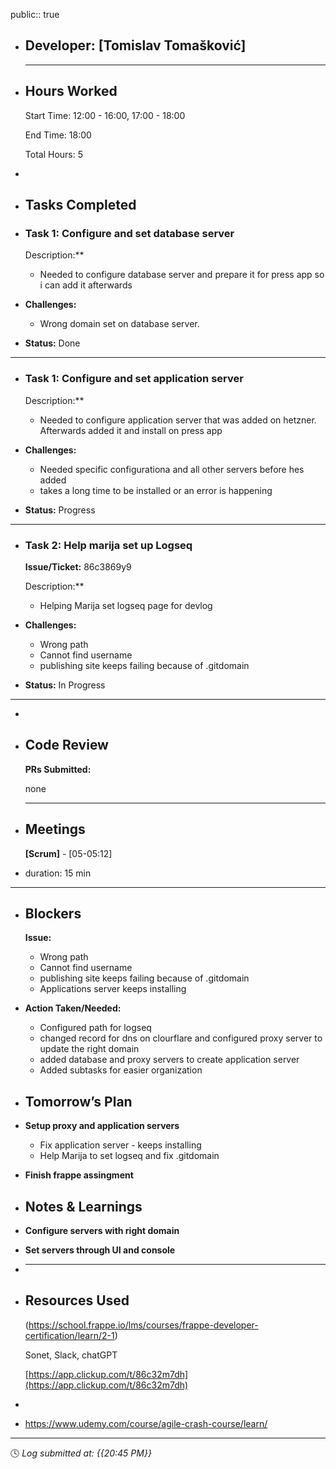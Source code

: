 public:: true

- ## Developer: [Tomislav Tomašković]
  
  ---
- ## Hours Worked
  
  Start Time: 12:00 - 16:00, 17:00 - 18:00 
  
  End Time: 18:00
  
  Total Hours: 5
-
- ## Tasks Completed
- ### Task 1:  Configure and set database server
  
  Description:**
	- Needed to configure database server and prepare it for press app so i can add it afterwards
- **Challenges:**
	- Wrong domain set on database server.
- **Status:**  Done
- ---
- ### Task 1:  Configure and set application server
  
  Description:**
	- Needed to configure application server that was added on hetzner. Afterwards added it and install on press app
- **Challenges:**
	- Needed specific configurationa and all other servers before hes added
	- takes a long time to be installed or an error is happening
- **Status:**  Progress
- ---
- ### Task 2:  Help marija set up Logseq
  
  **Issue/Ticket:** 86c3869y9
  
  Description:**
	- Helping Marija set logseq page for devlog
- **Challenges:**
	- Wrong path
	- Cannot find username
	- publishing site keeps failing because of .gitdomain
- **Status:**  In Progress
- ---
-
- ## Code Review
  
  **PRs Submitted:**
  
  none
  
  ---
- ## Meetings
  
  **[Scrum]** - [05-05:12]
- duration: 15 min
- ---
- ## Blockers
  
  **Issue:**
	- Wrong path
	- Cannot find username
	- publishing site keeps failing because of .gitdomain
	- Applications server keeps installing
- **Action Taken/Needed:**
	- Configured path for logseq
	- changed record for dns on clourflare and configured proxy server to update the right domain
	- added database and proxy servers to create application server
	- Added subtasks for easier organization
- ## Tomorrow’s Plan
- **Setup proxy and application servers**
	- Fix application server - keeps installing
	- Help Marija to set logseq and fix .gitdomain
- **Finish frappe assingment**
- ## Notes & Learnings
- **Configure servers with right domain**
- **Set servers through UI and  console**
- ****
- ## Resources Used
  
  (https://school.frappe.io/lms/courses/frappe-developer-certification/learn/2-1)
  
  Sonet, Slack, chatGPT
  
  [https://app.clickup.com/t/86c32m7dh](https://app.clickup.com/t/86c32m7dh)
-
- https://www.udemy.com/course/agile-crash-course/learn/
- ---
  
  🕓 *Log submitted at: {{20:45 PM}}*